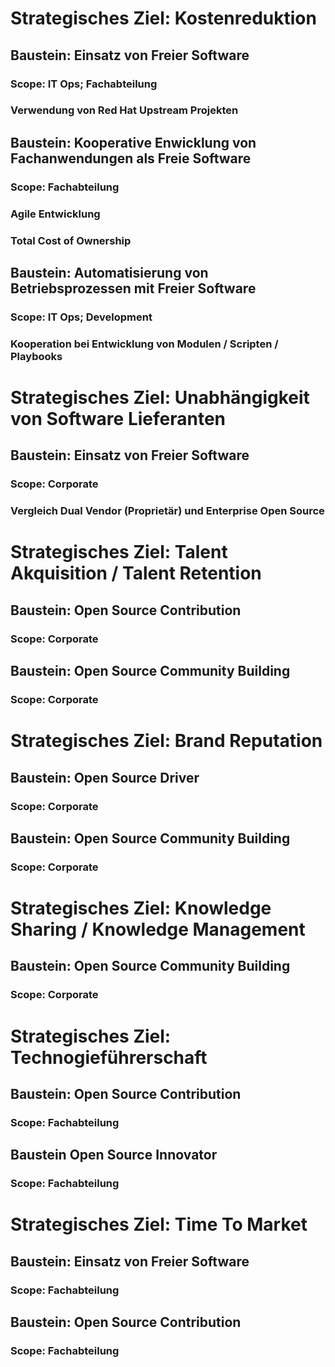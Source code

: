 # Strategisches Ziel: Kostenreduktion
## Baustein: Einsatz von Freier Software
### Scope: IT Ops; Fachabteilung
### Verwendung von Red Hat Upstream Projekten

## Baustein: Kooperative Enwicklung von Fachanwendungen als Freie Software
### Scope: Fachabteilung
### Agile Entwicklung
### Total Cost of Ownership

## Baustein: Automatisierung von Betriebsprozessen mit Freier Software
### Scope: IT Ops; Development
### Kooperation bei Entwicklung von Modulen / Scripten / Playbooks

# Strategisches Ziel: Unabhängigkeit von Software Lieferanten
## Baustein: Einsatz von Freier Software
### Scope: Corporate
### Vergleich Dual Vendor (Proprietär) und Enterprise Open Source


# Strategisches Ziel: Talent Akquisition / Talent Retention
## Baustein: Open Source Contribution
### Scope: Corporate
## Baustein: Open Source Community Building
### Scope: Corporate

# Strategisches Ziel: Brand Reputation
## Baustein: Open Source Driver
### Scope: Corporate
## Baustein: Open Source Community Building
### Scope: Corporate

# Strategisches Ziel: Knowledge Sharing / Knowledge Management
## Baustein: Open Source Community Building
### Scope: Corporate

# Strategisches Ziel: Technogieführerschaft
## Baustein: Open Source Contribution
### Scope: Fachabteilung
## Baustein Open Source Innovator
### Scope: Fachabteilung

# Strategisches Ziel: Time To Market
## Baustein: Einsatz von Freier Software
### Scope: Fachabteilung
## Baustein: Open Source Contribution
### Scope: Fachabteilung

